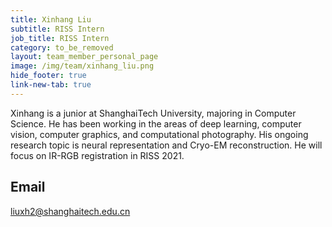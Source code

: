 ```yaml
---
title: Xinhang Liu
subtitle: RISS Intern
job_title: RISS Intern
category: to_be_removed
layout: team_member_personal_page
image: /img/team/xinhang_liu.png
hide_footer: true
link-new-tab: true
---
```


Xinhang is a junior at ShanghaiTech University, majoring in Computer Science. He has been working in the areas of deep learning, computer vision, computer graphics, and computational photography. His ongoing research topic is neural representation and Cryo-EM reconstruction. He will focus on IR-RGB registration in RISS 2021.

## Email ##
liuxh2@shanghaitech.edu.cn
